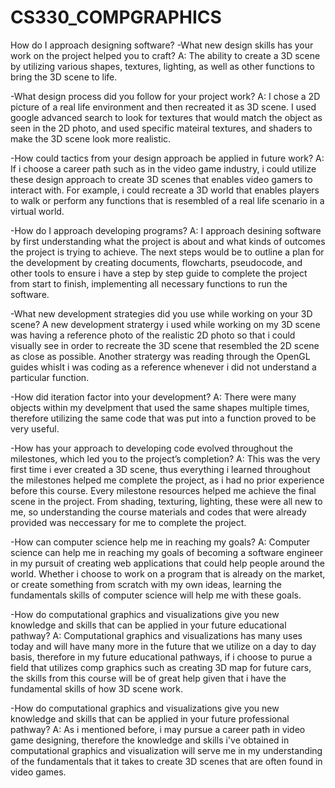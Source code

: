 # CS330_COMPGRAPHICS

How do I approach designing software?
-What new design skills has your work on the project helped you to craft?
A: The ability to create a 3D scene by utilizing various shapes, textures, lighting, as well as other functions to bring the 3D scene to life. 

-What design process did you follow for your project work?
A: I chose a 2D picture of a real life environment and then recreated it as 3D scene. I used google advanced search to look for textures that would match the object as seen in the 2D photo, and used specific mateiral textures, and shaders to make the 3D scene look more realistic. 

-How could tactics from your design approach be applied in future work?
A: If i choose a career path such as in the video game industry, i could utilize these design approach to create 3D scenes that enables video gamers to interact with. For example, i could recreate a 3D world that enables players to walk or perform any functions that is resembled of a real life scenario in a virtual world. 

-How do I approach developing programs?
A: I approach desining software by first understanding what the project is about and what kinds of outcomes the project is trying to achieve. The next steps would be to outline a plan for the development by creating 
documents, flowcharts, pseudocode, and other tools to ensure i have a step by step guide to complete the project from start to finish, implementing all necessary functions to run the software. 

-What new development strategies did you use while working on your 3D scene?
A new development stratergy i used while working on my 3D scene was having a reference photo of the realistic 2D photo so that i could visually see in order to recreate the 3D scene that resembled the 2D scene as close as possible. Another stratergy was reading through the OpenGL guides whislt i was coding as a reference whenever i did not understand a particular function. 

-How did iteration factor into your development?
A: There were many objects within my develpment that used the same shapes multiple times, therefore utilizing the same code that was put into a function proved to be very useful.

-How has your approach to developing code evolved throughout the milestones, which led you to the project’s completion?
A: This was the very first time i ever created a 3D scene, thus everything i learned throughout the milestones helped me complete the project, as i had no prior experience before this course. Every milestone resources helped me achieve the final scene in the project. From shading, texturing, lighting, these were all new to me, so understanding the course materials and codes that were already provided was neccessary for me to complete the project.

-How can computer science help me in reaching my goals?
A: Computer science can help me in reaching my goals of becoming a software engineer in my pursuit of creating web applications that could help people around the world. Whether i choose to work on a program that is already on the market, or create something from scratch with my own ideas, learning the fundamentals skills of computer science will help me with these goals. 

-How do computational graphics and visualizations give you new knowledge and skills that can be applied in your future educational pathway?
A: Computational graphics and visualizations has many uses today and will have many more in the future that we utilize on a day to day basis, therefore in my future educational pathways, if i choose to purue a field that utilizes comp graphics such as creating 3D map for future cars, the skills from this course will be of great help given that i have the fundamental skills of how 3D scene work. 

-How do computational graphics and visualizations give you new knowledge and skills that can be applied in your future professional pathway?
A: As i mentioned before, i may pursue a career path in video game designing, therefore the knowledge and skills i've obtained in computational graphics and visualization will serve me in my understanding of the fundamentals that it takes to create 3D scenes that are often found in video games. 

